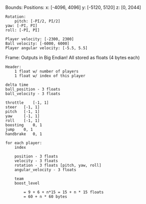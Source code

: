 Bounds:
    Positions:
        x: [-4096, 4096]
        y: [-5120, 5120]
        z: [0, 2044]

    Rotation:
        pitch: [-PI/2, PI/2]
	yaw: [-PI, PI]
	roll: [-PI, PI]

    Player velocity: [-2300, 2300]
    Ball velocity: [-6000, 6000]   
    Player angular velocity: [-5.5, 5.5]
    
Frame:
    Outputs in Big Endian!
    All stored as floats (4 bytes each)

    Header:
        1 float w/ number of players
        1 float w/ index of this player

    delta time
    ball_position - 3 floats
    ball_velocity - 3 floats

    throttle	[-1, 1]
    steer	[-1, 1]
    pitch	[-1, 1]
    yaw		[-1, 1]
    roll	[-1, 1]
    boosting	0, 1
    jump	0, 1
    handbrake	0, 1

    for each player:
        index

        position - 3 floats
        velocity - 3 floats
        rotation - 3 floats [pitch, yaw, roll]
        angular_velocity - 3 floats

        team
        boost_level

            = 9 + 6 + n*15 = 15 + n * 15 floats
            = 60 + n * 60 bytes